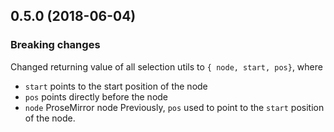## 0.5.0 (2018-06-04)

### Breaking changes

Changed returning value of all selection utils to `{ node, start, pos}`, where
  * `start` points to the start position of the node
  * `pos` points directly before the node
  * `node` ProseMirror node
Previously, `pos` used to point to the `start` position of the node.
